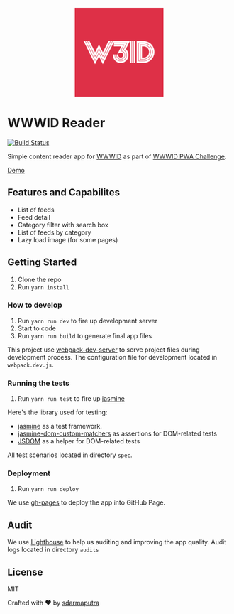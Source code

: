 
<p align="center">
<img src="./src/images/wwwid-512.png" width="200" style="margin: auto;">
</p>

# WWWID Reader #

[![Build Status](https://travis-ci.org/sdarmaputra/wwwid-feed.svg?branch=master)](https://travis-ci.org/sdarmaputra/wwwid-feed)

Simple content reader app for [WWWID](https://medium.com/wwwid) as part of [WWWID PWA Challenge](https://medium.com/wwwid/tantangan-web-developer-untuk-membuat-aplikasi-web-bisa-digunakan-kurang-dari-5-detik-70bb7431741d).

[Demo](https://sdarmaputra.github.io/wwwid-feed)

## Features and Capabilites ##

- List of feeds
- Feed detail
- Category filter with search box
- List of feeds by category
- Lazy load image (for some pages)

## Getting Started ##

1. Clone the repo
2. Run `yarn install`

### How to develop ###

1. Run `yarn run dev` to fire up development server
2. Start to code
3. Run `yarn run build` to generate final app files

This project use [webpack-dev-server](https://github.com/webpack/webpack-dev-server) to serve project files during development process. The configuration file for development located in `webpack.dev.js`.

### Running the tests ###

1. Run `yarn run test` to fire up [jasmine](https://jasmine.github.io/)

Here's the library used for testing:
- [jasmine](https://jasmine.github.io/) as a test framework.
- [jasmine-dom-custom-matchers](https://github.com/devrafalko/jasmine-dom-custom-matchers) as assertions for DOM-related tests
- [JSDOM](https://github.com/jsdom/jsdom) as a helper for DOM-related tests

All test scenarios located in directory `spec`.

### Deployment ###

1. Run `yarn run deploy`

We use [gh-pages](https://github.com/tschaub/gh-pages) to deploy the app into GitHub Page.


## Audit ##

We use [Lighthouse](https://developers.google.com/web/tools/lighthouse/) to help us auditing and improving the app quality. Audit logs located in directory `audits`

## License ##
MIT

Crafted with :heart: by [sdarmaputra](https://github.com/sdarmaputra)
